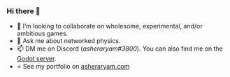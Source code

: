 ### Hi there 👋

- 👯 I’m looking to collaborate on wholesome, experimental, and/or ambitious games.
- 💬 Ask me about networked physics.
- 📫 DM me on Discord (*asheraryam#3800*). You can also find me on the [Godot server](https://godotengine.org/community).
- ⭐ See my portfolio on [asheraryam.com](http://asheraryam.com)
<!--
**asheraryam/asheraryam** is a ✨ _special_ ✨ repository because its `README.md` (this file) appears on your GitHub profile.

Here are some ideas to get you started:

- 🔭 I’m currently working on ...
- 🌱 I’m currently learning ...
- 👯 I’m looking to collaborate on ...
- 🤔 I’m looking for help with ...
- 💬 Ask me about ...
- 📫 How to reach me: ...
- 😄 Pronouns: ...
- ⚡ Fun fact: ...
-->
<!--![asheraryam's GitHub stats](https://github-readme-stats.vercel.app/api?username=asheraryam&count_private=true)-->
<!--[![Top Langs](https://github-readme-stats.vercel.app/api/top-langs/?username=asheraryam)](https://github.com/anuraghazra/github-readme-stats)-->

